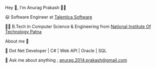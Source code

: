 Hey 👋, I'm Anurag Prakash 👨‍💻

😃 Software Engineer at [Talentica Software](https://www.talentica.com/)

👨‍🎓 B.Tech In Computer Science & Engineering from [National Institute Of Technology Patna](https://www.nitp.ac.in/)

About me 👀

🎯 Dot Net Developer | C# | Web API | Oracle | SQL

📧 Ask me about anything ; [anurag.2014.prakash@gmail.com]()
